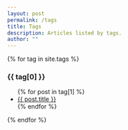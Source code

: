 ```yaml
---
layout: post
permalink: /tags
title: Tags
description: Articles listed by tags.
author: ""
---
```


{% for tag in site.tags %}
  <h3 id="{{tag[0]}}">{{ tag[0] }}</h3>
  <ul>
    {% for post in tag[1] %}
      <li><a href="{{ post.url }}">{{ post.title }}</a></li>
    {% endfor %}
  </ul>
{% endfor %}